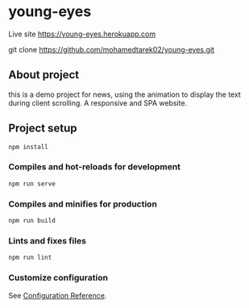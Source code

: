 # young-eyes

Live site https://young-eyes.herokuapp.com

git clone https://github.com/mohamedtarek02/young-eyes.git


## About project 
this is a demo project for news, using the animation to display the text during client scrolling. A responsive and SPA website.

## Project setup
```
npm install
```

### Compiles and hot-reloads for development
```
npm run serve
```

### Compiles and minifies for production
```
npm run build
```

### Lints and fixes files
```
npm run lint
```

### Customize configuration
See [Configuration Reference](https://cli.vuejs.org/config/).
